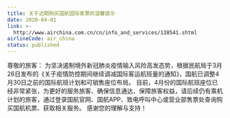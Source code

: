 ```yaml
---
title: 关于近期购买国航国际客票的温馨提示
date: 2020-04-01
link: >-
  http://www.airchina.com.cn/cn/info_and_services/138541.shtml
airlineCode: air_china
status: published
---
```

尊敬的旅客：               为坚决遏制境外新冠肺炎疫情输入风险高发态势，根据民航局于3月26日发布的《关于疫情防控期间继续调减国际客运航班量的通知》，国航已调整4月30日之前的国际航班计划和可销售座位布局。 目前，4月份的国际航班座位已经非常紧张，为更好的服务旅客、确保信息通达、保障旅客权益，请后续仍有乘机计划的旅客，通过登录国航官网、国航APP、致电呼叫中心或营业部售票处查询购买国航机票、获取相关服务。 感谢您的理解与支持！
